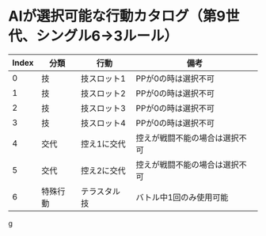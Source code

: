 # AIが選択可能な行動カタログ（第9世代、シングル6→3ルール）

| Index | 分類 | 行動 | 備考 |
|-------|------|------|------|
| 0 | 技 | 技スロット1 | PPが0の時は選択不可 |
| 1 | 技 | 技スロット2 | PPが0の時は選択不可 |
| 2 | 技 | 技スロット3 | PPが0の時は選択不可 |
| 3 | 技 | 技スロット4 | PPが0の時は選択不可 |
| 4 | 交代 | 控え1に交代 | 控えが戦闘不能の場合は選択不可 |
| 5 | 交代 | 控え2に交代 | 控えが戦闘不能の場合は選択不可 |
| 6 | 特殊行動 | テラスタル技 | バトル中1回のみ使用可能 |

g